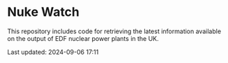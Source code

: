 # Nuke Watch

This repository includes code for retrieving the latest information available on the output of EDF nuclear power plants in the UK.

Last updated: 2024-09-06 17:11